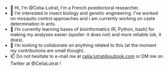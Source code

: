 - 👋 Hi, I’m @Celia-Lutrat, I'm a French postdoctoral researcher.
- 👀 I’m interested in insect biology and genetic engineering. I've worked on mosquito control approaches and I am currently working on caste determination in ants. 
- 🌱 I’m currently learning bases of bioinformatics (R, Python, bash) for making my analyses easier (spoiler: it does not) and more reliable (ok, it does).
- 💞️ I’m looking to collaborate on anything related to this (at the moment my contributions are small though).
- 📫 Do not hesitate to e-mail me at celia.lutrat@outlook.com or DM me on Twitter at @CeliaLutrat !

<!---
Celia-Lutrat/Celia-Lutrat is a ✨ special ✨ repository because its `README.md` (this file) appears on your GitHub profile.
You can click the Preview link to take a look at your changes.
--->
